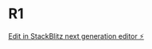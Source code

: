 # R1

[Edit in StackBlitz next generation editor ⚡️](https://stackblitz.com/~/github.com/kvartiil/R1)